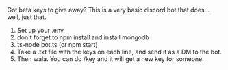 Got beta keys to give away? This is a very basic discord bot that does... well, just that.

1. Set up your .env
2. don't forget to npm install and install mongodb
3. ts-node bot.ts (or npm start)
4. Take a .txt file with the keys on each line, and send it as a DM to the bot.
6. Then wala. You can do /key and it will get a new key for someone. 
